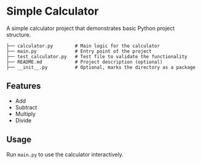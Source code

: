 # Simple Calculator

A simple calculator project that demonstrates basic Python project structure.

```
├── calculator.py        # Main logic for the calculator
├── main.py              # Entry point of the project
├── test_calculator.py   # Test file to validate the functionality
├── README.md            # Project description (optional)
├── __init__.py          # Optional, marks the directory as a package
```

## Features
- Add
- Subtract
- Multiply
- Divide

## Usage
Run `main.py` to use the calculator interactively.
